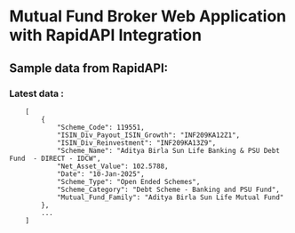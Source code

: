# Mutual Fund Broker Web Application with RapidAPI Integration

## Sample data from RapidAPI:
### Latest data : 
```
    [
        {
            "Scheme_Code": 119551,
            "ISIN_Div_Payout_ISIN_Growth": "INF209KA12Z1",
            "ISIN_Div_Reinvestment": "INF209KA13Z9",
            "Scheme_Name": "Aditya Birla Sun Life Banking & PSU Debt Fund  - DIRECT - IDCW",
            "Net_Asset_Value": 102.5788,
            "Date": "10-Jan-2025",
            "Scheme_Type": "Open Ended Schemes",
            "Scheme_Category": "Debt Scheme - Banking and PSU Fund",
            "Mutual_Fund_Family": "Aditya Birla Sun Life Mutual Fund"
        },
        ...
    ]
```



